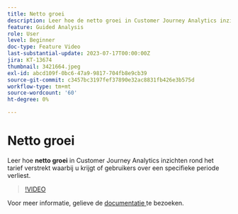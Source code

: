 ```yaml
---
title: Netto groei
description: Leer hoe de netto groei in Customer Journey Analytics inzichten over het tarief verstrekt waarbij u gebruikers over een specifieke periode verkrijgt of verliest.
feature: Guided Analysis
role: User
level: Beginner
doc-type: Feature Video
last-substantial-update: 2023-07-17T00:00:00Z
jira: KT-13674
thumbnail: 3421664.jpeg
exl-id: abcd109f-0bc6-47a9-9817-704fb8e9cb39
source-git-commit: c3457bc3197fef37890e32ac8831fb426e3b575d
workflow-type: tm+mt
source-wordcount: '60'
ht-degree: 0%

---
```


# Netto groei

Leer hoe **netto groei** in Customer Journey Analytics inzichten rond het tarief verstrekt waarbij u krijgt of gebruikers over een specifieke periode verliest.

>[!VIDEO](https://video.tv.adobe.com/v/3421664/?learn=on)

Voor meer informatie, gelieve de [ documentatie ](https://experienceleague.adobe.com/docs/analytics-platform/using/guided-analysis/user-growth/net-growth.html?lang=nl-NL) te bezoeken.
